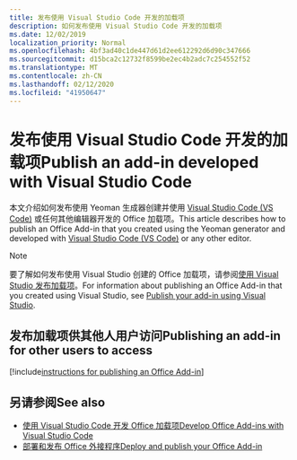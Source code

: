 ```yaml
---
title: 发布使用 Visual Studio Code 开发的加载项
description: 如何发布使用 Visual Studio Code 开发的加载项
ms.date: 12/02/2019
localization_priority: Normal
ms.openlocfilehash: 4bf3ad40c1de447d61d2ee612292d6d90c347666
ms.sourcegitcommit: d15bca2c12732f8599be2ec4b2adc7c254552f52
ms.translationtype: MT
ms.contentlocale: zh-CN
ms.lasthandoff: 02/12/2020
ms.locfileid: "41950647"
---
```

# <a name="publish-an-add-in-developed-with-visual-studio-code"></a><span data-ttu-id="3620e-103">发布使用 Visual Studio Code 开发的加载项</span><span class="sxs-lookup"><span data-stu-id="3620e-103">Publish an add-in developed with Visual Studio Code</span></span>

<span data-ttu-id="3620e-104">本文介绍如何发布使用 Yeoman 生成器创建并使用 [Visual Studio Code (VS Code)](https://code.visualstudio.com) 或任何其他编辑器开发的 Office 加载项。</span><span class="sxs-lookup"><span data-stu-id="3620e-104">This article describes how to publish an Office Add-in that you created using the Yeoman generator and developed with [Visual Studio Code (VS Code)](https://code.visualstudio.com) or any other editor.</span></span>

> [!NOTE]
> <span data-ttu-id="3620e-105">要了解如何发布使用 Visual Studio 创建的 Office 加载项，请参阅[使用 Visual Studio 发布加载项](package-your-add-in-using-visual-studio.md)。</span><span class="sxs-lookup"><span data-stu-id="3620e-105">For information about publishing an Office Add-in that you created using Visual Studio, see [Publish your add-in using Visual Studio](package-your-add-in-using-visual-studio.md).</span></span>

## <a name="publishing-an-add-in-for-other-users-to-access"></a><span data-ttu-id="3620e-106">发布加载项供其他人用户访问</span><span class="sxs-lookup"><span data-stu-id="3620e-106">Publishing an add-in for other users to access</span></span>

[!include[instructions for publishing an Office Add-in](../includes/publish-add-in.md)]

## <a name="see-also"></a><span data-ttu-id="3620e-107">另请参阅</span><span class="sxs-lookup"><span data-stu-id="3620e-107">See also</span></span>

- [<span data-ttu-id="3620e-108">使用 Visual Studio Code 开发 Office 加载项</span><span class="sxs-lookup"><span data-stu-id="3620e-108">Develop Office Add-ins with Visual Studio Code</span></span>](../develop/develop-add-ins-vscode.md)
- [<span data-ttu-id="3620e-109">部署和发布 Office 外接程序</span><span class="sxs-lookup"><span data-stu-id="3620e-109">Deploy and publish your Office Add-in</span></span>](../publish/publish.md)
